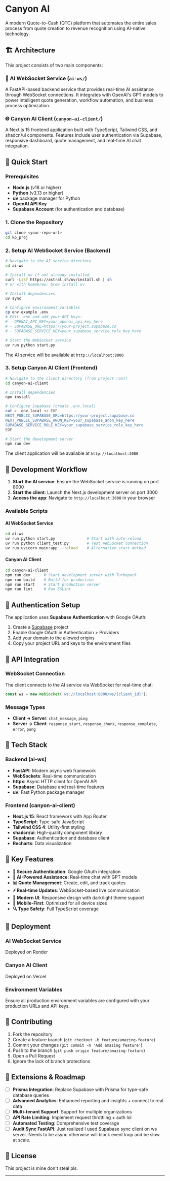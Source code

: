 # Canyon AI

A modern Quote-to-Cash (QTC) platform that automates the entire sales process from quote creation to revenue recognition using AI-native technology.

## 🏗️ Architecture

This project consists of two main components:

### 🤖 AI WebSocket Service (`ai-ws/`)
A FastAPI-based backend service that provides real-time AI assistance through WebSocket connections. It integrates with OpenAI's GPT models to power intelligent quote generation, workflow automation, and business process optimization.

### 🌐 Canyon AI Client (`canyon-ai-client/`)
A Next.js 15 frontend application built with TypeScript, Tailwind CSS, and shadcn/ui components. Features include user authentication via Supabase, responsive dashboard, quote management, and real-time AI chat integration.

## 🚀 Quick Start

### Prerequisites

- **Node.js** (v18 or higher)
- **Python** (v3.13 or higher) 
- **uv** package manager for Python
- **OpenAI API Key**
- **Supabase Account** (for authentication and database)

### 1. Clone the Repository

```bash
git clone <your-repo-url>
cd kp_proj
```

### 2. Setup AI WebSocket Service (Backend)

```bash
# Navigate to the AI service directory
cd ai-ws

# Install uv if not already installed
curl -LsSf https://astral.sh/uv/install.sh | sh
# or with homebrew: brew install uv

# Install dependencies
uv sync

# Configure environment variables
cp env.example .env
# Edit .env and add your API keys:
# - OPENAI_API_KEY=your_openai_api_key_here
# - SUPABASE_URL=https://your-project.supabase.co
# - SUPABASE_SERVICE_KEY=your_supabase_service_role_key_here

# Start the WebSocket service
uv run python start.py
```

The AI service will be available at `http://localhost:8000`

### 3. Setup Canyon AI Client (Frontend)

```bash
# Navigate to the client directory (from project root)
cd canyon-ai-client

# Install dependencies
npm install

# Configure Supabase (create .env.local)
cat > .env.local << EOF
NEXT_PUBLIC_SUPABASE_URL=https://your-project.supabase.co
NEXT_PUBLIC_SUPABASE_ANON_KEY=your_supabase_anon_key_here
SUPABASE_SERVICE_ROLE_KEY=your_supabase_service_role_key_here
EOF

# Start the development server
npm run dev
```

The client application will be available at `http://localhost:3000`

## 🔧 Development Workflow

1. **Start the AI service**: Ensure the WebSocket service is running on port 8000
2. **Start the client**: Launch the Next.js development server on port 3000
3. **Access the app**: Navigate to `http://localhost:3000` in your browser

### Available Scripts

#### AI WebSocket Service
```bash
cd ai-ws
uv run python start.py              # Start with auto-reload
uv run python client_test.py        # Test WebSocket connection
uv run uvicorn main:app --reload    # Alternative start method
```

#### Canyon AI Client
```bash
cd canyon-ai-client
npm run dev      # Start development server with Turbopack
npm run build    # Build for production
npm run start    # Start production server
npm run lint     # Run ESLint
```

## 🔐 Authentication Setup

The application uses **Supabase Authentication** with Google OAuth:

1. Create a [Supabase](https://supabase.com) project
2. Enable Google OAuth in Authentication > Providers
3. Add your domain to the allowed origins
4. Copy your project URL and keys to the environment files

## 📡 API Integration

### WebSocket Connection
The client connects to the AI service via WebSocket for real-time chat:

```javascript
const ws = new WebSocket('ws://localhost:8000/ws/{client_id}');
```

### Message Types
- **Client → Server**: `chat_message`, `ping`
- **Server → Client**: `response_start`, `response_chunk`, `response_complete`, `error`, `pong`

## 🎨 Tech Stack

### Backend (ai-ws)
- **FastAPI**: Modern async web framework
- **WebSockets**: Real-time communication
- **httpx**: Async HTTP client for OpenAI API
- **Supabase**: Database and real-time features
- **uv**: Fast Python package manager

### Frontend (canyon-ai-client)
- **Next.js 15**: React framework with App Router
- **TypeScript**: Type-safe JavaScript
- **Tailwind CSS 4**: Utility-first styling
- **shadcn/ui**: High-quality component library
- **Supabase**: Authentication and database client
- **Recharts**: Data visualization

## 🌟 Key Features

- **🔐 Secure Authentication**: Google OAuth integration
- **🤖 AI-Powered Assistance**: Real-time chat with GPT models
- **📊 Quote Management**: Create, edit, and track quotes
- **⚡ Real-time Updates**: WebSocket-based live communication
- **🎨 Modern UI**: Responsive design with dark/light theme support
- **📱 Mobile-First**: Optimized for all device sizes
- **🔍 Type Safety**: Full TypeScript coverage

## 🚀 Deployment

### AI WebSocket Service
Deployed on Render

### Canyon AI Client
Deployed on Vercel

### Environment Variables
Ensure all production environment variables are configured with your production URLs and API keys.

## 🤝 Contributing

1. Fork the repository
2. Create a feature branch (`git checkout -b feature/amazing-feature`)
3. Commit your changes (`git commit -m 'Add amazing feature'`)
4. Push to the branch (`git push origin feature/amazing-feature`)
5. Open a Pull Request
6. Ignore the lack of branch protections

## 📝 Extensions & Roadmap

- [ ] **Prisma Integration**: Replace Supabase with Prisma for type-safe database queries
- [ ] **Advanced Analytics**: Enhanced reporting and insights + connect to real data
- [ ] **Multi-tenant Support**: Support for multiple organizations
- [ ] **API Rate Limiting**: Implement request throttling + auth lol
- [ ] **Automated Testing**: Comprehensive test coverage
- [ ] **Audit Sync FastAPI**: Just realized I used Supabase sync client on ws server. Needs to be async otherwise will block event loop and be slow at scale.

## 📄 License

This project is mine don't steal pls.

---




